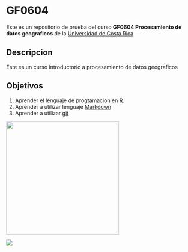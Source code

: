 # GF0604

Este es un repositorio de prueba del curso **GF0604 Procesamiento de datos geograficos** de la [Universidad de Costa Rica](https://www.ucr.ac.cr/)

## Descripcion
Este es un curso introductorio a procesamiento de datos geograficos

## Objetivos
1. Aprender el lenguaje de progtamacion en [R](https://www.r-project.org/).
2. Aprender a utilizar lenguaje [Markdown](https://markdown.es/)
3. Aprender a utilizar [git](https://git-scm.com/download/win)

<img src="(https://upload.wikimedia.org/wikipedia/commons/thumb/f/f3/Panoramic_view_Andes-Chile.jpg/275px-Panoramic_view_Andes-Chile.jpg" width="300">

![](https://upload.wikimedia.org/wikipedia/commons/thumb/f/f3/Panoramic_view_Andes-Chile.jpg/275px-Panoramic_view_Andes-Chile.jpg)
